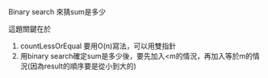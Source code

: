 Binary search 來猜sum是多少  

這題關鍵在於  
1. countLessOrEqual 要用O(n)寫法，可以用雙指針  
2. 用binary search確定sum是多少後，要先加入<m的情況，再加入等於m的情況(因為result的順序要是從小到大的)  